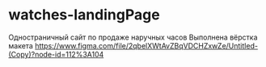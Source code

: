 # watches-landingPage
Одностраничный сайт по продаже наручных часов
Выполнена вёрстка макета https://www.figma.com/file/2qbelXWtAvZBqVDCHZxwZe/Untitled-(Copy)?node-id=112%3A104
